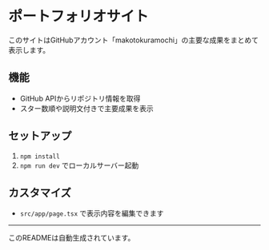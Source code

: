 
# ポートフォリオサイト

このサイトはGitHubアカウント「makotokuramochi」の主要な成果をまとめて表示します。

## 機能
- GitHub APIからリポジトリ情報を取得
- スター数順や説明文付きで主要成果を表示

## セットアップ
1. `npm install`
2. `npm run dev` でローカルサーバー起動

## カスタマイズ
- `src/app/page.tsx` で表示内容を編集できます

---

このREADMEは自動生成されています。


